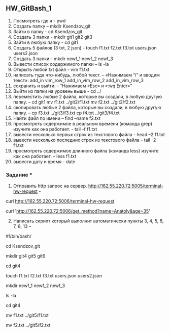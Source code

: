 ## HW_GitBash_1

1) Посмотреть где я - pwd
2) Создать папку – mkdir Ksendzov_git
3) Зайти в папку - cd Ksendzov_git
4) Создать 3 папки - mkdir git1 git2 git3
5) Зайти в любую папку - cd git1
6) Создать 5 файлов (3 txt, 2 json) - touch f1.txt f2.txt f3.txt users.json users2.json
7) Создать 3 папки - mkdir newf_1 newf_2 newf_3
8) Вывести список содержимого папки – ls -la
9) Открыть любой txt файл - vim f1.txt
10) написать туда что-нибудь, любой текст. – «Нажимаем “i” и вводим текст»:
add_in vim_row_1
add_in_vim_row_2
add_in_vim_row_3
11) сохранить и выйти. - “Нажимаем «Esc» и «:wq Enter»”   
12) Выйти из папки на уровень выше - cd ../
13) переместить любые 2 файла, которые вы создали, в любую другую папку. –
cd git1
mv f1.txt ../git2/f1.txt
mv f2.txt ../git2/f2.txt 
14) скопировать любые 2 файла, которые вы создали, в любую другую папку. – 
cp f3.txt ../git3/f3.txt
cp f4.txt ../git3/f4.txt
15) Найти файл по имени – find –name f2.txt
16) просмотреть содержимое в реальном времени (команда grep) изучите как она работает. - tail -f f1.txt
17) вывести несколько первых строк из текстового файла - head –2 f1.txt
18) вывести несколько последних строк из текстового файла - tail -2 f1.txt
19) просмотреть содержимое длинного файла (команда less) изучите как она работает. – less f1.txt
20) вывести дату и время - date
### Задание * 
1) Отправить http запрос на сервер. http://162.55.220.72:5005/terminal-hw-request - 

curl http://162.55.220.72:5006/terminal-hw-request

curl 'http://162.55.220.72:5006/get_method?name=Anatoly&age=35'

2) Написать скрипт который выполнит автоматически пункты 3, 4, 5, 6, 7, 8, 13 – 

#!/bin/bash/

cd Ksendzov_git

mkdir git4 git5 git6

cd git4

touch f1.txt f2.txt f3.txt users.json users2.json

mkdir newf_1 newf_2 newf_3

ls -la

cd git4

mv f1.txt ../git5/f1.txt

mv f2.txt ../git5/f2.txt

